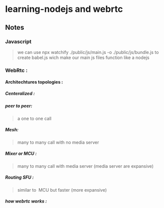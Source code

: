 # learning-nodejs and webrtc


## Notes

### Javascript
> we can use npx watchify ./public/js/main.js -o ./public/js/bundle.js  to create babel.js wich make our main js files function like a nodejs

### WebRtc :

#### Architechtures topologies : 

##### Centeralized :

##### peer to peer:
>a one to one call

##### Mesh:
>many to many call with no media server

##### Mixer or MCU : 
>many to many call with media server (media server are expansive)

##### Routing SFU : 
>similar to  MCU but faster (more expansive)

##### how webrtc works : 